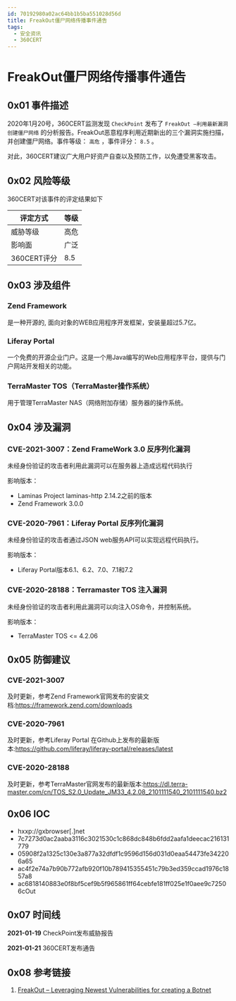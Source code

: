 ```yaml
---
id: 70192980a02ac64bb1b5ba551028d56d
title: FreakOut僵尸网络传播事件通告
tags: 
  - 安全资讯
  - 360CERT
---
```


# FreakOut僵尸网络传播事件通告

0x01 事件描述
---------


2020年1月20号，360CERT监测发现 `CheckPoint` 发布了 `FreakOut –利用最新漏洞创建僵尸网络` 的分析报告。FreakOut恶意程序利用近期新出的三个漏洞实施扫描，并创建僵尸网络。事件等级： `高危` ，事件评分： `8.5` 。


对此，360CERT建议广大用户好资产自查以及预防工作，以免遭受黑客攻击。


0x02 风险等级
---------


360CERT对该事件的评定结果如下




| 评定方式 | 等级 |
| --- | --- |
| 威胁等级 | 高危 |
| 影响面 | 广泛 |
| 360CERT评分 | 8.5 |


0x03 涉及组件
---------


### Zend Framework


 是一种开源的, 面向对象的WEB应用程序开发框架，安装量超过5.7亿。


### Liferay Portal


一个免费的开源企业门户。这是一个用Java编写的Web应用程序平台，提供与门户网站开发相关的功能。


### TerraMaster TOS（TerraMaster操作系统）


 用于管理TerraMaster NAS（网络附加存储）服务器的操作系统。


0x04 涉及漏洞
---------


### CVE-2021-3007：Zend FrameWork 3.0 反序列化漏洞


未经身份验证的攻击者利用此漏洞可以在服务器上造成远程代码执行


影响版本：


* Laminas Project laminas-http 2.14.2之前的版本
* Zend Framework 3.0.0


### CVE-2020-7961：Liferay Portal 反序列化漏洞


未经身份验证的攻击者通过JSON web服务API可以实现远程代码执行。


影响版本：


* Liferay Portal版本6.1、6.2、7.0、7.1和7.2


### CVE-2020-28188：Terramaster TOS 注入漏洞


未经身份验证的攻击者利用此漏洞可以向注入OS命令，并控制系统。


影响版本：


* TerraMaster TOS <= 4.2.06


0x05 防御建议
---------


### CVE-2021-3007


及时更新，参考Zend Framework官网发布的安装文档:<https://framework.zend.com/downloads>


### CVE-2020-7961


及时更新，参考Liferay Portal 在Github上发布的最新版本:<https://github.com/liferay/liferay-portal/releases/latest>


### CVE-2020-28188


及时更新，参考TerraMaster官网发布的最新版本:<https://dl.terra-master.com/cn/TOS_S2.0_Update_JM33_4.2.08_2101111540_2101111540.bz2>


0x06 IOC
--------


* hxxp://gxbrowser[.]net
* 7c7273d0ac2aaba3116c3021530c1c868dc848b6fdd2aafa1deecac216131779
* 05908f2a1325c130e3a877a32dfdf1c9596d156d031d0eaa54473fe342206a65
* ac4f2e74a7b90b772afb920f10b789415355451c79b3ed359ccad1976c1857a8
* ac6818140883e0f8bf5cef9b5f965861ff64cebfe181ff025e1f0aee9c72506cOut


0x07 时间线
--------


**2021-01-19** CheckPoint发布威胁报告


**2021-01-21** 360CERT发布通告


0x08 参考链接
---------


1. [FreakOut – Leveraging Newest Vulnerabilities for creating a Botnet](https://research.checkpoint.com/2021/freakout-leveraging-newest-vulnerabilities-for-creating-a-botnet/)


